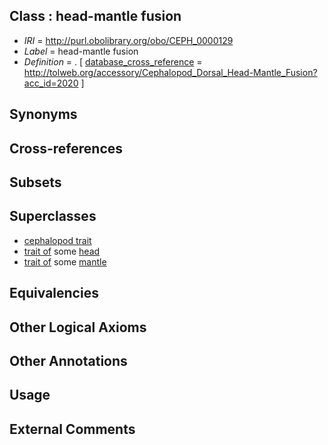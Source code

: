 
## Class : head-mantle fusion

 * *IRI* = http://purl.obolibrary.org/obo/CEPH_0000129
 * *Label* = head-mantle fusion
 * *Definition* = . [ [database_cross_reference](../../ef/oboInOwl#hasDbXref.md) = http://tolweb.org/accessory/Cephalopod_Dorsal_Head-Mantle_Fusion?acc_id=2020 ]

## Synonyms


## Cross-references


## Subsets


## Superclasses

 * [cephalopod trait](../../CEPH/00/CEPH_0000300.md)
 * [trait of](../../ceph#trait/of/ceph#trait_of.md) some [head](../../UBERON/33/UBERON_0000033.md)
 * [trait of](../../ceph#trait/of/ceph#trait_of.md) some [mantle](../../UBERON/75/UBERON_0006575.md)

## Equivalencies


## Other Logical Axioms


## Other Annotations


## Usage


## External Comments

